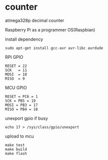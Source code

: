 # counter
atmega328p decimal counter


Raspberry Pi as a programmer
OS(Raspbian)

install dependency
```
sudo apt-get install gcc-avr avr-libc avrdude
```
RPI GPIO 
```
RESET = 22
SCK   = 11
MOSI  = 10
MISO  = 9
```
MCU GPIO
```
RESET = PC6 = 1
SCK = PB5 = 19
MOSI = PB3 = 17
MISO = PB4 = 18

```

unexport gpio if busy
```
echo 17 > /sys/class/gpio/unexport
```

upload to mcu
```
make test
make build
make flash
```
